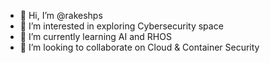 - 👋 Hi, I’m @rakeshps
- 👀 I’m interested in exploring Cybersecurity space
- 🌱 I’m currently learning AI and RHOS
- 💞️ I’m looking to collaborate on Cloud & Container Security

<!---
rakeshps/rakeshps is a ✨ special ✨ repository because its `README.md` (this file) appears on your GitHub profile.
You can click the Preview link to take a look at your changes.
--->
